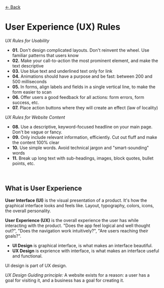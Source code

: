[&larr; Back](./README.md)

# User Experience (UX) Rules

_UX Rules for Usability_

- **01.** Don't design complicated layouts. Don't reinvent the wheel. Use familiar patterns that users know
- **02.** Make your call-to-action the most prominent element, and make the text descriptive
- **03.** Use blue text and underlined text only for link
- **04.** Animations should have a purpose and be fast: between 200 and 500 milliseconds
- **05.** In forms, align labels and fields in a single vertical line, to make the form easier to scan
- **06.** Offer users a good feedback for all actions: form errors, form success, etc.
- **07.** Place action buttons where they will create an effect (law of locality)

_UX Rules for Website Content_

- **08.** Use a descriptive, keyword-focused headline on your main page. Don't be vague or fancy.
- **09.** Only include relevant information, efficiently. Cut out fluff and make the content 100% clear
- **10.** Use simple words. Avoid technical jargon and "smart-sounding" words
- **11.** Break up long text with sub-headings, images, block quotes, bullet points, etc.

<br>

## What is User Experience

**User Interface (UI)** is the visual presentation of a product. It's how the graphical interface looks and feels like. Layout, typography, colors, icons, the overall personality.

**User Experience (UX)** is the overall experience the user has while interacting with the product. "Does the app feel logical and well thought out?", "Does the navigation work intuitively?", "Are users reaching their goals?".

- **UI Design** is graphical interface, is what makes an interface beautiful.
- **UX Design** is exprience with interface, is what makes an interface useful and functional.

UI design is part of UX design.

_UX Design Guiding principle:_ A website exists for a reason: a user has a goal for visiting it, and a business has a goal for creating it.

<br>
